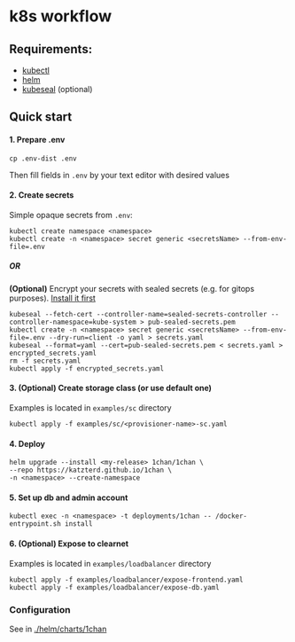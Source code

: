 
# k8s workflow

## Requirements:
- [kubectl](https://kubernetes.io/docs/tasks/tools/install-kubectl/)
- [helm](https://helm.sh/docs/intro/install/)
- [kubeseal](https://sealed-secrets.netlify.app/) (optional)

## Quick start

#### 1. Prepare .env 
```console
cp .env-dist .env
```
Then fill fields in `.env` by your text editor with desired values

#### 2. Create secrets

Simple opaque secrets from `.env`:
```console
kubectl create namespace <namespace>
kubectl create -n <namespace> secret generic <secretsName> --from-env-file=.env
```

##### OR

**(Optional)** Encrypt your secrets with sealed secrets (e.g. for gitops purposes). [Install it first](https://github.com/bitnami-labs/sealed-secrets/releases)
```console
kubeseal --fetch-cert --controller-name=sealed-secrets-controller --controller-namespace=kube-system > pub-sealed-secrets.pem
kubectl create -n <namespace> secret generic <secretsName> --from-env-file=.env --dry-run=client -o yaml > secrets.yaml
kubeseal --format=yaml --cert=pub-sealed-secrets.pem < secrets.yaml > encrypted_secrets.yaml
rm -f secrets.yaml
kubectl apply -f encrypted_secrets.yaml
```

#### 3. (Optional) Create storage class (or use default one)
Examples is located in `examples/sc` directory
```console
kubectl apply -f examples/sc/<provisioner-name>-sc.yaml
```

#### 4. Deploy
```console
helm upgrade --install <my-release> 1chan/1chan \
--repo https://katzterd.github.io/1chan \
-n <namespace> --create-namespace
```

#### 5. Set up db and admin account
```console
kubectl exec -n <namespace> -t deployments/1chan -- /docker-entrypoint.sh install
```

#### 6. (Optional) Expose to clearnet
Examples is located in `examples/loadbalancer` directory
```console
kubectl apply -f examples/loadbalancer/expose-frontend.yaml
kubectl apply -f examples/loadbalancer/expose-db.yaml
```

### Configuration

See in [./helm/charts/1chan](https://github.com/katzterd/1chan/tree/main/k8s/helm/charts/1chan)
